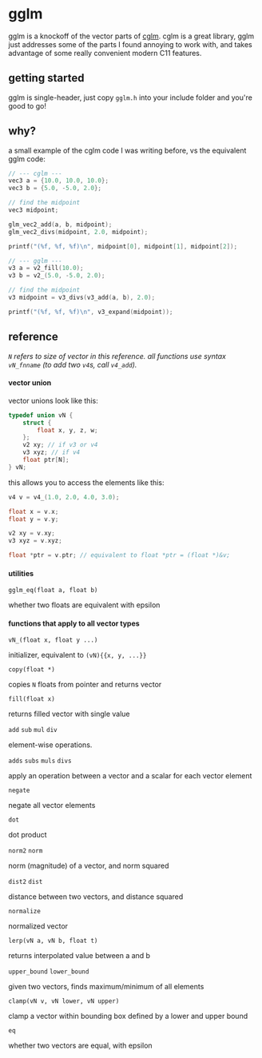# gglm

gglm is a knockoff of the vector parts of [cglm](https://github.com/recp/cglm). cglm is a great library, gglm just addresses some of the parts I found annoying to work with, and takes advantage of some really convenient modern C11 features.

## getting started

gglm is single-header, just copy `gglm.h` into your include folder and you're good to go!

## why?

a small example of the cglm code I was writing before, vs the equivalent gglm code:

```c
// --- cglm ---
vec3 a = {10.0, 10.0, 10.0};
vec3 b = {5.0, -5.0, 2.0};

// find the midpoint
vec3 midpoint;

glm_vec2_add(a, b, midpoint);
glm_vec2_divs(midpoint, 2.0, midpoint);

printf("(%f, %f, %f)\n", midpoint[0], midpoint[1], midpoint[2]);

// --- gglm ---
v3 a = v2_fill(10.0);
v3 b = v2_(5.0, -5.0, 2.0);

// find the midpoint
v3 midpoint = v3_divs(v3_add(a, b), 2.0);

printf("(%f, %f, %f)\n", v3_expand(midpoint));
```

## reference

*`N` refers to size of vector in this reference. all functions use syntax `vN_fnname` (to add two `v4`s, call `v4_add`).*

#### vector union

vector unions look like this:

```c
typedef union vN {
    struct {
        float x, y, z, w;
    };
    v2 xy; // if v3 or v4
    v3 xyz; // if v4
    float ptr[N];
} vN;
```

this allows you to access the elements like this:

```c
v4 v = v4_(1.0, 2.0, 4.0, 3.0);

float x = v.x;
float y = v.y;

v2 xy = v.xy;
v3 xyz = v.xyz;

float *ptr = v.ptr; // equivalent to float *ptr = (float *)&v;
```

#### utilities

`gglm_eq(float a, float b)`

whether two floats are equivalent with epsilon

#### functions that apply to all vector types

`vN_(float x, float y ...)`

initializer, equivalent to `(vN){{x, y, ...}}`

`copy(float *)`

copies `N` floats from pointer and returns vector

`fill(float x)`

returns filled vector with single value

`add` `sub` `mul` `div`

element-wise operations.

`adds` `subs` `muls` `divs`

apply an operation between a vector and a scalar for each vector element

`negate`

negate all vector elements

`dot`

dot product

`norm2` `norm`

norm (magnitude) of a vector, and norm squared

`dist2` `dist`

distance between two vectors, and distance squared

`normalize`

normalized vector

`lerp(vN a, vN b, float t)`

returns interpolated value between a and b

`upper_bound` `lower_bound`

given two vectors, finds maximum/minimum of all elements

`clamp(vN v, vN lower, vN upper)`

clamp a vector within bounding box defined by a lower and upper bound

`eq`

whether two vectors are equal, with epsilon
